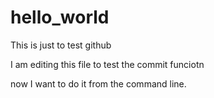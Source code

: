 # hello_world
This is just to test github

I am editing this file to test the commit funciotn

now I want to do it from the command line.